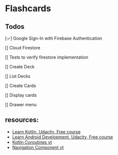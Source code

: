 # Flashcards

## Todos

[✓] Google Sign-In with Firebase Authentication

[] Cloud Firestore

[] Tests to verify firestore implementation

[] Create Deck

[] List Decks

[] Create Cards

[] Display cards

[] Drawer menu

## resources:
- [Learn Kotlin. Udacity, Free course](https://www.udacity.com/course/kotlin-bootcamp-for-programmers--ud9011)
- [Learn Android Development. Udacity, Free course](https://www.udacity.com/course/developing-android-apps-with-kotlin--ud9012)
- [Kotlin Coroutines yt](https://www.youtube.com/playlist?list=PLQkwcJG4YTCQcFEPuYGuv54nYai_lwil_)
- [Navigation Component yt](https://www.youtube.com/playlist?list=PLSrm9z4zp4mHilvsfUM3jeCYFV3fTAS3J)
